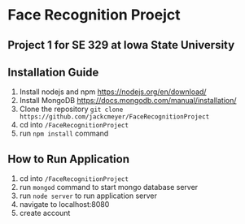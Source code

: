 # Face Recognition Proejct
## Project 1 for SE 329 at Iowa State University


## Installation Guide
1. Install nodejs and npm https://nodejs.org/en/download/
2. Install MongoDB https://docs.mongodb.com/manual/installation/
3. Clone the repository `git clone https://github.com/jackcmeyer/FaceRecognitionProject`
4. cd into `/FaceRecognitionProject`
5. run `npm install` command

## How to Run Application
1. cd into `/FaceRecognitionProject`
2. run `mongod` command to start mongo database server
3. run `node server` to run application server
4. navigate to localhost:8080
5. create account
